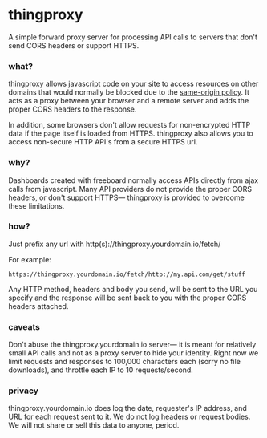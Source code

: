 thingproxy
==========

A simple forward proxy server for processing API calls to servers that don't send CORS headers or support HTTPS.

### what?

thingproxy allows javascript code on your site to access resources on other domains that would normally be blocked due to the [same-origin policy](http://en.wikipedia.org/wiki/Same_origin_policy). It acts as a proxy between your browser and a remote server and adds the proper CORS headers to the response.

In addition, some browsers don't allow requests for non-encrypted HTTP data if the page itself is loaded from HTTPS. thingproxy also allows you to access non-secure HTTP API's from a secure HTTPS url. 

### why?

Dashboards created with freeboard normally access APIs directly from ajax calls from javascript. Many API providers do not provide the proper CORS headers, or don't support HTTPS— thingproxy is provided to overcome these limitations.

### how?

Just prefix any url with http(s)://thingproxy.yourdomain.io/fetch/

For example:

```
https://thingproxy.yourdomain.io/fetch/http://my.api.com/get/stuff
```

Any HTTP method, headers and body you send, will be sent to the URL you specify and the response will be sent back to you with the proper CORS headers attached.

### caveats

Don't abuse the thingproxy.yourdomain.io server— it is meant for relatively small API calls and not as a proxy server to hide your identity. Right now we limit requests and responses to 100,000 characters each (sorry no file downloads), and throttle each IP to 10 requests/second.

### privacy

thingproxy.yourdomain.io does log the date, requester's IP address, and URL for each request sent to it. We do not log headers or request bodies. We will not share or sell this data to anyone, period.
